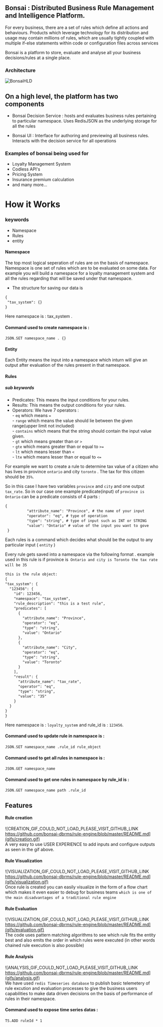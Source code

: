 
## Bonsai : Distributed Business Rule Management and Intelligence Platform.

  

For every business, there are a set of rules which define all actions and behaviours. Products which leverage technology for its distribution and usage may contain millions of rules, which are usually tightly coupled with multiple if-else statements within code or configuration files across services

  

Bonsai is a platform to store, evaluate and analyse all your business decisions/rules at a single place.

  

### Architecture

  

![BonsaiHLD](https://i.imgur.com/nDdHUD5.jpeg)

  

## On a high level, the platform has two components

- Bonsai Decision Service : hosts and evaluates business rules pertaining to particular namespace. Uses RedisJSON as the underlying storage for all the rules

- Bonsai UI : Interface for authoring and previewing all business rules. Interacts with the decision service for all operations

### Examples of bonsai being used for 
- Loyalty Management System 
- Codless API's
- Pricing System 
- Insurance premium calculation 
- and many more...
# How it Works
### keywords 
- Namespace
- Rules
- entity

#### Namespace
The top most logical seperation of rules are on the basis of namespace. Namespace is one set of rules which are to be evaluated on some data. For example you will build a namespace for a loyalty management system and all the rules regarding that will be saved under that namespace. 
 - The structure for saving our data is 
 ```
 {
  "tax_system": {}
 }
 ```
 Here namespace is : tax_system .
 #### Command used to create namespace is :
 ``````
JSON.SET namespace_name . {}
``````
#### Entity
Each Entity means the input into a namespace which inturn will give an output after  evaluation of the rules present in that namespace.
#### Rules
##### sub keywords
- Predicates: This means the input conditions for your rules.
- Results: This means the output conditions for your rules.
- Operators: We have 7 operators :\
       - `eq` which means `=`\
       - `range` which means the value should lie between the given range(upper limit not included)\
       - `contains` which means that the string should contain the input value given.\
       - `gt` which means greater than or `>`\
       - `gte` which means greater than or equal to `>=`\
       - `lt` which means lesser than `<`\
       - `lte` which means lesser than or equal to `<=`


For example we want to create a rule to determine tax value of a citizen who has lives in province `ontario` and city `toronto` . The tax for this citizen should be `35%`.

So in this case I have two variables `province` and `city` and one output `tax_rate`. 
So in our case one example predicate(input) of `province is Ontario` can be
a predicate consists of 4 parts : 
```
{
          "attribute_name": "Province", # the name of your input
          "operator": "eq", # type of operation
          "type": "string", # type of input such as INT or STRING
          "value": "Ontario" # value of the input you want to gove 
 }
```

Each rules is a command which decides what should be the output to any particular input ( `entity` )

Every rule gets saved into a namespace via the following format . 
  example used in this rule is if province is` Ontario and city is Toronto the tax rate will be 35`
  ```
  this is the rule object: 
 {
  "tax_system": {
    "123456": {
      "id": 123456,
      "namespace": "tax_system",
      "rule_description": "this is a test rule",
      "predicates": [
        {
          "attribute_name": "Province",
          "operator": "eq",
          "type": "string",
          "value": "Ontario"
        },
        {
          "attribute_name": "City",
          "operator": "eq",
          "type": "string",
          "value": "Toronto"
        }
      ],
      "result": {
        "attribute_name": "tax_rate",
        "operator": "eq",
        "type": "string",
        "value": "35"
      }
    }
  }
}
```
Here namespace is : `loyalty_system` and rule_id is : `123456`.
 #### Command used to update rule in namespace is :
 ``````
JSON.SET namespace_name .rule_id rule_object
``````
 #### Command used to get all rules in namespace is :
 ``````
JSON.GET namespace_name 
``````

 #### Command used to get one rules in namespace  by rule_id is :
 ``````
JSON.GET namespace_name path .rule_id
``````


## Features

#### Rule creation 
 ![CREATION_GIF_COULD_NOT_LOAD_PLEASE_VISIT_GITHUB_LINK https://github.com/bonsai-dbrms/rule-engine/blob/master/README.md](gifs/creation.gif)  
A very easy to use USER EXPERIENCE to add inputs and configure outputs as seen in the gif above.

#### Rule Visualization
![VISUALIZATION_GIF_COULD_NOT_LOAD_PLEASE_VISIT_GITHUB_LINK https://github.com/bonsai-dbrms/rule-engine/blob/master/README.md](gifs/visualization.gif)  
Once rule is created you can easily visualize in the form of a flow chart which makes it even easier to debug for business teams `which is one of the main disadvantages of a traditional rule engine`

#### Rule Evaluation
![VISUALIZATION_GIF_COULD_NOT_LOAD_PLEASE_VISIT_GITHUB_LINK https://github.com/bonsai-dbrms/rule-engine/blob/master/README.md](gifs/evaluation.gif)  
The code uses pattern matching algorithms to see which rule fits the entity best and also emits the order in which rules were executed (in other words chained rule execution is also possible)

#### Rule Analysis
![ANALYSIS_GIF_COULD_NOT_LOAD_PLEASE_VISIT_GITHUB_LINK https://github.com/bonsai-dbrms/rule-engine/blob/master/README.md](gifs/analysis.gif)  
We have used `redis Timeseries database` to publish basic telemetery of rule excution and evaluation processes to give the business users capabilities to make data driven decisions on the basis of performance of rules in their namespace.

 #### Command used to expose time series datas :
 ``````
TS.ADD ruleId * 1
